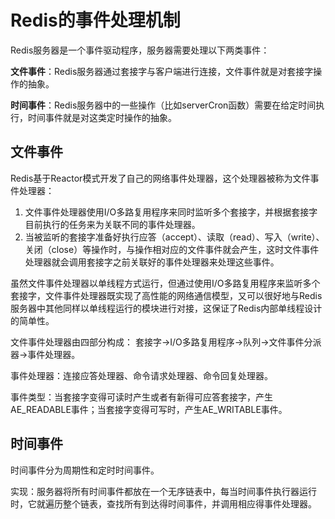 # Redis的事件处理机制

Redis服务器是一个事件驱动程序，服务器需要处理以下两类事件：

**文件事件**：Redis服务器通过套接字与客户端进行连接，文件事件就是对套接字操作的抽象。

**时间事件**：Redis服务器中的一些操作（比如serverCron函数）需要在给定时间执行，时间事件就是对这类定时操作的抽象。

## 文件事件

Redis基于Reactor模式开发了自己的网络事件处理器，这个处理器被称为文件事件处理器：

1. 文件事件处理器使用I/O多路复用程序来同时监听多个套接字，并根据套接字目前执行的任务来为关联不同的事件处理器。
2. 当被监听的套接字准备好执行应答（accept）、读取（read）、写入（write）、关闭（close）等操作时，与操作相对应的文件事件就会产生，这时文件事件处理器就会调用套接字之前关联好的事件处理器来处理这些事件。

虽然文件事件处理器以单线程方式运行，但通过使用I/O多路复用程序来监听多个套接字，文件事件处理器既实现了高性能的网络通信模型，又可以很好地与Redis服务器中其他同样以单线程运行的模块进行对接，这保证了Redis内部单线程设计的简单性。

文件事件处理器由四部分构成：
套接字->I/O多路复用程序->队列->文件事件分派器->事件处理器。

事件处理器：连接应答处理器、命令请求处理器、命令回复处理器。

事件类型：当套接字变得可读时产生或者有新得可应答套接字，产生AE_READABLE事件；当套接字变得可写时，产生AE_WRITABLE事件。

## 时间事件

时间事件分为周期性和定时时间事件。

实现：服务器将所有时间事件都放在一个无序链表中，每当时间事件执行器运行时，它就遍历整个链表，查找所有到达得时间事件，并调用相应得事件处理器。